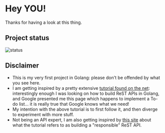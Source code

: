 # Hey YOU!

Thanks for having a look at this thing.

## Project status
![status](https://travis-ci.org/peppelan/ToDoList.svg?branch=master)

## Disclaimer
- This is my very first project in Golang: please don't be offended by what you see here.
- I am getting inspired by a pretty extensive [tutorial found on the net](https://thenewstack.io/make-a-restful-json-api-go/): interestingly enough I was looking on how to build ReST APIs in Golang, and Google presented me this page which happens to implement a To-do list... it is really true that Google knows what we need!
- My intention with the above tutorial is to first follow it, and then diverge to experiment with more stuff.
- Not being an API expert, I am also getting inspired by [this site](http://www.restapitutorial.com/lessons/httpmethods.html) about what the tutorial refers to as building a "responsible" ReST API.
